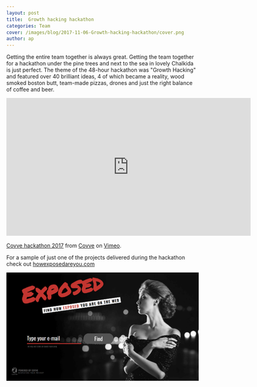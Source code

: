 ```yaml
---
layout: post
title:  Growth hacking hackathon
categories: Team
cover: /images/blog/2017-11-06-Growth-hacking-hackathon/cover.png
author: ap	
---
```

Getting the entire team together is always great. Getting the team together for a hackathon under the pine trees and next to the sea in lovely Chalkida is just perfect. The theme of the 48-hour hackathon was "Growth Hacking" and featured over 40 brilliant ideas, 4 of which became a reality, wood smoked boston butt, team-made pizzas, drones and just the right balance of coffee and beer.
<!--more-->

<iframe src="https://player.vimeo.com/video/240901043" width="640" height="360" frameborder="0" webkitallowfullscreen mozallowfullscreen allowfullscreen></iframe> <p><a href="https://vimeo.com/240901043">Covve hackathon 2017</a> from <a href="https://vimeo.com/covve">Covve</a> on <a href="https://vimeo.com">Vimeo</a>.</p>

For a sample of just one of the projects delivered during the hackathon check out [howexposedareyou.com][howexposedareyou.com]

![exposed](/images/blog/2017-11-06-Growth-hacking-hackathon/exposed.png)

[howexposedareyou.com]: https://howexposedareyou.com